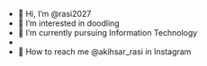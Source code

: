 - 👋 Hi, I’m @rasi2027
- 👀 I’m interested in doodling 
- 💨 I’m currently pursuing Information Technology 
- 
- 💬 How to reach me @akihsar_rasi in Instagram 

<!---
rasi2027/rasi2027 is a ✨ special ✨ repository because its `README.md` (this file) appears on your GitHub profile.
You can click the Preview link to take a look at your changes.
--->
